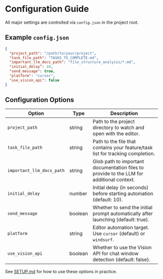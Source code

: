 # Configuration Guide

All major settings are controlled via `config.json` in the project root.

## Example `config.json`

```json
{
  "project_path": "/path/to/your/project",
  "task_file_path": "TASKS_TO_COMPLETE.md",
  "important_llm_docs_path": "file_structure_analysis/*.md",
  "initial_delay": 10,
  "send_message": true,
  "platform": "cursor",
  "use_vision_api": false
}
```

## Configuration Options

| Option                  | Type    | Description                                                                                 |
|-------------------------|---------|---------------------------------------------------------------------------------------------|
| `project_path`          | string  | Path to the project directory to watch and open with the editor.                            |
| `task_file_path`        | string  | Path to the file that contains your feature/task list for tracking completion.              |
| `important_llm_docs_path` | string | Glob path to important documentation files to provide to the LLM for additional context.     |
| `initial_delay`         | number  | Initial delay (in seconds) before starting automation (default: 10).                        |
| `send_message`          | boolean | Whether to send the initial prompt automatically after launching (default: true).            |
| `platform`              | string  | Editor automation target. Use `cursor` (default) or `windsurf`.                             |
| `use_vision_api`        | boolean | Whether to use the Vision API for chat window detection (default: false).                   |

See [SETUP.md](./SETUP.md) for how to use these options in practice.
